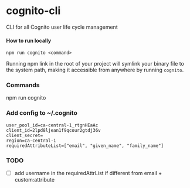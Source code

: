 # cognito-cli

CLI for all Cognito user life cycle management

#### How to run locally

`npm run cognito <command>`

Running npm link in the root of your project will symlink your binary file to the system path, making it accessible from anywhere by running `cognito`.

### Commands

npm run cognito

### Add config to ~/.cognito

```
user_pool_id=ca-central-1_rtgnHEaAc
client_id=2lpd8ljean1f9qcour2gtdj36v
client_secret=
region=ca-central-1
requiredAttributeList=["email", "given_name", "family_name"]
```

### TODO

-   [ ] add username in the requiredAttrList if different from email + custom:attribute
